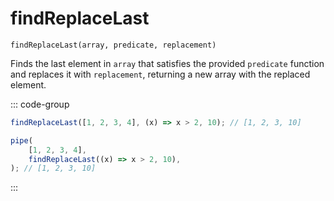 # findReplaceLast

`findReplaceLast(array, predicate, replacement)`

Finds the last element in `array` that satisfies the provided `predicate` function and replaces it with `replacement`, returning a new array with the replaced element.

::: code-group

```ts [data-first]
findReplaceLast([1, 2, 3, 4], (x) => x > 2, 10); // [1, 2, 3, 10]
```

```ts [data-last]
pipe(
    [1, 2, 3, 4],
    findReplaceLast((x) => x > 2, 10),
); // [1, 2, 3, 10]
```

:::

